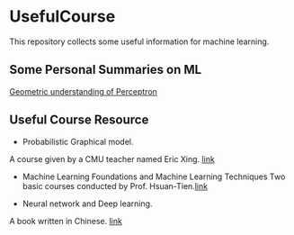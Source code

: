 # UsefulCourse
This repository collects some useful information for machine learning.

## Some Personal Summaries on ML
[Geometric understanding of Perceptron](https://mahsh.github.io/UsefulCourse/MLdocs/Perceptron.pdf)

## Useful Course Resource
- Probabilistic Graphical model.

A course given by a CMU teacher named Eric Xing. [link](http://www.cs.cmu.edu/~epxing/Class/10708-14/lecture.html)

- Machine Learning Foundations and Machine Learning Techniques 
Two basic courses conducted by Prof. Hsuan-Tien.[link](https://www.csie.ntu.edu.tw/~htlin/)

- Neural network and Deep learning.

A book written in Chinese. [link](https://nndl.github.io/)


